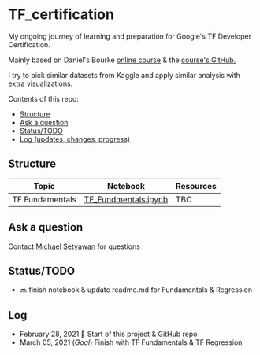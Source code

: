 # TF_certification
My ongoing journey of learning and preparation for Google's TF Developer Certification. <br>

Mainly based on Daniel's Bourke [online course](https://academy.zerotomastery.io/p/learn-tensorflow?affcode=441520_izj92vzu) & the [course's GitHub.](https://github.com/mrdbourke/tensorflow-deep-learning/)<br>

I try to pick similar datasets from Kaggle and apply similar analysis with extra visualizations.<br>

Contents of this repo:
- [Structure](https://github.com/MichaelSetyawan/TF_certification/blob/main/README.md#structure)
- [Ask a question](https://github.com/MichaelSetyawan/TF_certification/blob/main/README.md#ask-a-question)
- [Status/TODO](https://github.com/MichaelSetyawan/TF_certification/blob/main/README.md#statustodo)
- [Log (updates, changes, progress)](https://github.com/MichaelSetyawan/TF_certification/blob/main/README.md#log)

## Structure 
| Topic | Notebook | Resources |
| --- | --- | --- |
| TF Fundamentals | [TF_Fundmentals.ipynb](https://github.com/MichaelSetyawan/TF_certification/blob/main/TF_Fundamentals.ipynb)| TBC |

## Ask a question
Contact [Michael Setyawan](m.setyawan7897@gmail.com) for questions 

## Status/TODO
- :soon: finish notebook & update readme.md for Fundamentals & Regression 

## Log
- February 28, 2021 :muscle: Start of this project & GitHub repo
- March 05, 2021 (*Goal*) Finish with TF Fundamentals & TF Regression 

